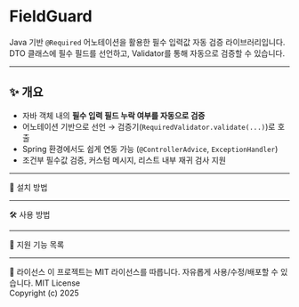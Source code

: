 # FieldGuard

Java 기반 `@Required` 어노테이션을 활용한 필수 입력값 자동 검증 라이브러리입니다.  
DTO 클래스에 필수 필드를 선언하고, Validator를 통해 자동으로 검증할 수 있습니다.

---

## ✨ 개요

- 자바 객체 내의 **필수 입력 필드 누락 여부를 자동으로 검증**
- 어노테이션 기반으로 선언 → 검증기(`RequiredValidator.validate(...)`)로 호출
- Spring 환경에서도 쉽게 연동 가능 (`@ControllerAdvice`, `ExceptionHandler`)
- 조건부 필수값 검증, 커스텀 메시지, 리스트 내부 재귀 검사 지원

---

🚀 설치 방법

---

🛠️ 사용 방법

---

🔧 지원 기능 목록

---

📄 라이선스
이 프로젝트는 MIT 라이선스를 따릅니다.
자유롭게 사용/수정/배포할 수 있습니다.
MIT License  
Copyright (c) 2025

